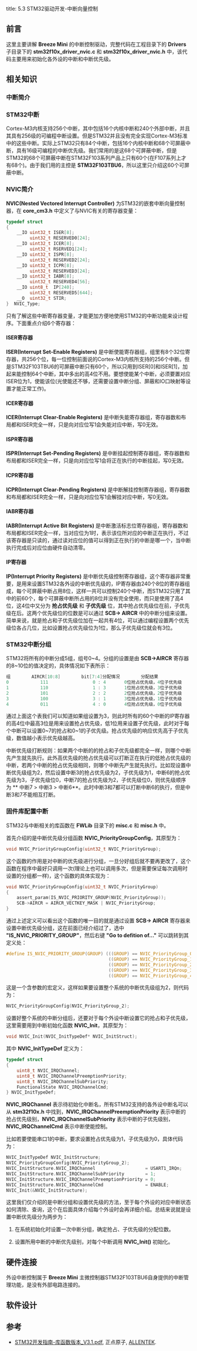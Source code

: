 title: 5.3 STM32驱动开发-中断向量控制

## 前言

这里主要讲解 **Breeze Mini** 的中断控制驱动，完整代码在工程目录下的 **Drivers** 子目录下的 **stm32f10x_driver_nvic.c** 和 **stm32f10x_driver_nvic.h** 中，该代码主要用来初始化各外设的中断和中断优先级。

## 相关知识

### 中断简介

### STM32中断

Cortex-M3内核支持256个中断，其中包括16个内核中断和240个外部中断，并且其具有256级的可编程中断设置。但是STM32并且没有完全实现Cortex-M3标准中的这些中断。实际上STM32只有84个中断，包括16个内核中断和68个可屏蔽中断，具有16级可编程的中断优先级。我们常用的是这68个可屏蔽中断，但是STM32的68个可屏蔽中断在STM32F103系列产品上只有60个(在F107系列上才有68个)。由于我们用的主控是 **STM32F103TBU6**，所以这里只介绍这60个可屏蔽中断。

### NVIC简介

**NVIC(Nested Vectored Interrupt Controller)** 为STM32的嵌套中断向量控制器，在 **core_cm3.h** 中定义了与NVIC有关的寄存器变量：

```c
typedef struct
{
    __IO uint32_t ISER[8];
         uint32_t RESERVED0[24];
    __IO uint32_t ICER[8];
         uint32_t RSERVED1[24];
    __IO uint32_t ISPR[8];
         uint32_t RESERVED2[24];
    __IO uint32_t ICPR[8];
         uint32_t RESERVED3[24];
    __IO uint32_t IABR[8];
         uint32_t RESERVED4[56];
    __IO uint8_t  IP[240];
         uint32_t RESERVED5[644];
    __O  uint32_t STIR;
}  NVIC_Type;
```

只有了解这些中断寄存器变量，才能更加方便地使用STM32的中断功能来设计程序。下面重点介绍6个寄存器：

#### ISER寄存器

**ISER(Interrupt Set-Enable Registers)** 是中断使能寄存器组，组里有8个32位寄存器，共256个位，每一位控制前面说的Cortex-M3内核所支持的256个中断。但是STM32F103TBU6的可屏蔽中断只有60个，所以只用到ISER[0]和ISER[1]，加起来能控制64个中断，其中多出的高4位不用。要想使能某个中断，必须要置对应ISER位为1，使能该位(光使能还不够，还需要设置中断分组、屏蔽和IO口映射等设置才能正常工作)。

#### ICER寄存器

**ICER(Interrupt Clear-Enable Registers)** 是中断失能寄存器组，寄存器数和布局都和ISER完全一样，只是向对应位写1会失能对应中断，写0无效。

#### ISPR寄存器

**ISPR(Interrupt Set-Pending Registers)** 是中断挂起控制寄存器组，寄存器数和布局都和ISER完全一样，只是向对应位写1会将正在执行的中断挂起，写0无效。

#### ICPR寄存器

**ICPR(Interrupt Clear-Pending Registers)** 是中断解挂控制寄存器组，寄存器数和布局都和ISER完全一样，只是向对应位写1会解挂对应中断，写0无效。

#### IABR寄存器

**IABR(Interrupt Active Bit Registers)** 是中断激活标志位寄存器组，寄存器数和布局都和ISER完全一样，当对应位为1时，表示该位所对应的中断正在执行，不过该寄存器是只读的，通过读对应位的值可以得到正在执行的中断是哪一个，当中断执行完成后对应位由硬件自动清零。

#### IP寄存器

**IP(Interrupt Priority Registers)** 是中断优先级控制寄存器组，这个寄存器非常重要，是用来设置STM32各外设的中断优先级的，IP寄存器由240个8位的寄存器组成，每个可屏蔽中断占用8位，这样一共可以控制240个中断，而STM32只用了其中的前60个，每个可屏蔽中断所占用的8位并没有完全使用，而只是使用了高4位，这4位中又分为 **抢占优先级** 和 **子优先级** 位，其中抢占优先级位在前，子优先级在后。这两个优先级位的位数是可以通过 **SCB-> AIRCR** 中的中断分组来设置。简单来说，就是抢占和子优先级位加在一起共有4位，可以通过编程设置两个优先级位各占几位，比如设置抢占优先级位为1位，那么子优先级位就会有3位。

### STM32中断分组

STM32将所有的中断分成5组，组号0~4。分组的设置是由 **SCB->AIRCR** 寄存器的8~10位的值决定的，具体情况如下表所示：

```c
组        AIRCR[10:8]        bit[7:4]分配情况        分配结果
0            111                 0 : 4       0位抢占优先级，4位子优先级
1            110                 1 : 3       1位抢占优先级，3位子优先级
2            101                 2 : 2       2位抢占优先级，2位子优先级
3            100                 3 : 1       3位抢占优先级，1位子优先级
4            011                 4 : 0       4位抢占优先级，0位子优先级

```

通过上面这个表我们可以知道如果组设置为3，则此时所有的60个中断的IP寄存器的高4位中最高3位是用来设置抢占优先级，低1位用来设置子优先级，此时对于每个中断可以设置0~7的抢占和0~1的子优先级。抢占优先级的响应优先高于子优先级，数值越小表示优先级越高。

中断优先级打断规则：如果两个中断的的抢占和子优先级都完全一样，则哪个中断先产生就先执行。此外高优先级的抢占优先级可以打断正在执行的低抢占优先级的中断，若两个中断的抢占优先级相同，则哪个中断先产生就先执行。比如现设置中断优先级组为2，然后设置中断3的抢占优先级为2，子优先级为1，中断6的抢占优先级为3，子优先级位0，中断7的抢占优先级为2，子优先级位0，则优先级顺序为 ** 中断7 > 中断3 > 中断6**。此时中断3和7都可以打断中断6的执行，但是中断3和7不能相互打断。

### 固件库配置中断

STM32与中断相关的库函数在 **FWLib** 目录下的 **misc.c** 和 **misc.h** 中。

首先介绍的是中断优先级分组函数 **NVIC_PriorityGroupConfig**，其原型为：

```c
void NVIC_PriorityGroupConfig(uint32_t NVIC_PriorityGroup);
```

这个函数的作用是对中断的优先级进行分组，一旦分好组后就不要再更改了，这个函数在程序中最好只调用一次(理论上也可以调用多次，但是需要保证每次调用时设置的分组都一样)，这个函数的具体实现为：

```c
void NVIC_PriorityGroupConfig(uint32_t NVIC_PriorityGroup)
{
    assert_param(IS_NVIC_PRIORITY_GROUP(NVIC_PriorityGroup));
    SCB->AIRCR = AIRCR_VECTKEY_MASK | NVIC_PriorityGroup;
}

```

通过上述定义可以看出这个函数的唯一目的就是通过设置 **SCB-> AIRCR** 寄存器来设置中断优先级分组，这在前面已经介绍过了，选中 **"IS_NVIC_PRIORITY_GROUP"**，然后右键 **"Go to defition of..."** 可以跳转到其定义处：

```c
#define IS_NVIC_PRIORITY_GROUP(GROUP) (((GROUP) == NVIC_PriorityGroup_0) || \
                                       ((GROUP) == NVIC_PriorityGroup_1) || \
                                       ((GROUP) == NVIC_PriorityGroup_2) || \
                                       ((GROUP) == NVIC_PriorityGroup_3) || \
                                       ((GROUP) == NVIC_PriorityGroup_4))
```

这是一个含参数的宏定义，这样如果要设置整个系统的中断优先级组为2，则代码为：

```c
NVIC_PriorityGroupConfig(NVIC_PriorityGroup_2);
```

设置好整个系统的中断分组后，还要对于每个外设中断设置它的抢占和子优先级，这里需要用到中断初始化函数 **NVIC_Init**，其原型为：

```c
void NVIC_Init(NVIC_InitTypeDef* NVIC_InitStruct);
```

其中 **NVIC_InitTypeDef** 定义为：

```c
typedef struct
{
    uint8_t NVIC_IRQChannel;
    uint8_t NVIC_IRQChannelPreemptionPriority;
    uint8_t NVIC_IRQChannelSubPriority;
    FunctionalState NVIC_IRQChannelCmd;
} NVIC_InitTypeDef;

```

**NVIC_IRQChannel** 表示待初始化中断名，所有STM32支持的各外设中断名可以从 **stm32f10x.h** 中找到，**NVIC_IRQChannelPreemptionPriority** 表示中断的抢占优先级别，**NVIC_IRQChannelSubPriority** 表示中断的子优先级别，**NVIC_IRQChannelCmd** 表示中断使能控制。

比如若要使能串口1的中断，要求设置抢占优先级为1，子优先级为0，具体代码为：

```c
NVIC_InitTypeDef NVIC_InitStructure;
NVIC_PriorityGroupConfig(NVIC_PriorityGroup_2);
NVIC_InitStructure.NVIC_IRQChannel                   = USART1_IRQn;
NVIC_InitStructure.NVIC_IRQChannelSubPriority        = 1;
NVIC_InitStructure.NVIC_IRQChannelPreemptionPriority = 0;
NVIC_InitStructure.NVIC_IRQChannelCmd                = ENABLE;
NVIC_Init(&NVIC_InitStructure);
```

这里我们仅介绍的是中断分组和设置优先级的方法，至于每个外设的对应中断状态如何清除、查询，这个在后面具体介绍每个外设时会再详细介绍。总结来说就是设置中断优先级分为两步为：

1. 在系统初始化时设置一次中断分组，确定抢占、子优先级的分配位数。

2. 设置所用中断的中断优先级别，对每个中断调用 **NVIC_Init()** 初始化。


## 硬件连接

外设中断控制属于 **Breeze Mini** 主微控制器STM32F103TBU6自身提供的中断管理功能，是没有外部电路连接的。

## 软件设计


## 参考

* [STM32开发指南-库函数版本_V3.1.pdf](https://documents-1256406063.cos.ap-shanghai.myqcloud.com/STM32F1%E5%BC%80%E5%8F%91%E6%8C%87%E5%8D%97-%E5%BA%93%E5%87%BD%E6%95%B0%E7%89%88%E6%9C%AC_V3.1%20.pdf), 正点原子, [ALLENTEK](http://www.alientek.com/).